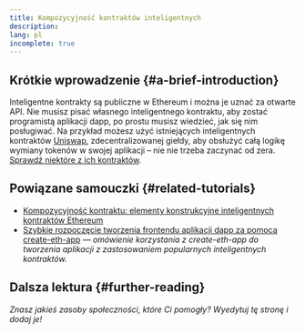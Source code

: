 ```yaml
---
title: Kompozycyjność kontraktów inteligentnych
description:
lang: pl
incomplete: true
---
```


## Krótkie wprowadzenie {#a-brief-introduction}

Inteligentne kontrakty są publiczne w Ethereum i można je uznać za otwarte API. Nie musisz pisać własnego inteligentnego kontraktu, aby zostać programistą aplikacji dapp, po prostu musisz wiedzieć, jak się nim posługiwać. Na przykład możesz użyć istniejących inteligentnych kontraktów [Uniswap](https://uniswap.exchange/swap), zdecentralizowanej giełdy, aby obsłużyć całą logikę wymiany tokenów w swojej aplikacji – nie nie trzeba zaczynać od zera. [Sprawdź niektóre z ich kontraktów](https://github.com/Uniswap/uniswap-v2-core/tree/master/contracts).

## Powiązane samouczki {#related-tutorials}

- [Kompozycyjność kontraktu: elementy konstrukcyjne inteligentnych kontraktów Ethereum](https://blog.decentlabs.io/contract-composability-the-building-blocks-of-ethereum-smart-contract-development/)
- [Szybkie rozpoczęcie tworzenia frontendu aplikacji dapp za pomocą create-eth-app](/developers/tutorials/kickstart-your-dapp-frontend-development-wth-create-eth-app/) _— omówienie korzystania z create-eth-app do tworzenia aplikacji z zastosowaniem popularnych inteligentnych kontraktów._

## Dalsza lektura {#further-reading}

_Znasz jakieś zasoby społeczności, które Ci pomogły? Wyedytuj tę stronę i dodaj je!_

